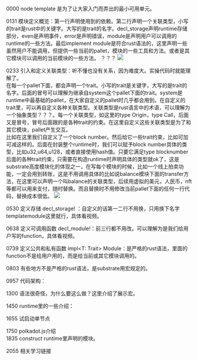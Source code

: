 0000 node template 是为了让大家入门而弄出的最小可用单元。

0131 模块定义概览：第一行声明使用到的依赖。第二行声明一个关联类型，小写的trait是rust中的关键字。大写的是trait的名字。decl_storage声明runtime存储部分，even是声明事件，error是声明错误，module是声明用户可以调用的runtime的一些方法。最后implement module是符合rust语法的，这里声明一些虽然用户不能调用，但提供一些当前的pallet，模块的一些工具和方法。或者是其它模块可以调用的当前模块的一些方法。 ？？？
![](https://github.com/playdog-io/ph/blob/main/QQ%E6%88%AA%E5%9B%BE20210628171840.png)

0233 引入和定义关联类型：听不懂也没有关系，因为难度大。实操代码时就能理解了。  
在每一个pallet下面，都会声明一个trait。小写的trait是关键字，大写的是trait的名字。后面的冒号可以理解为继承自system这个pallet下面的trait。system是runtime中最基础的pallet，在大家自定义的pallet时几乎都会用到。在自定义的trait里，可以再自定义各种关联类型。关联类型是rust语言中的术语，可以理解为一个抽象类型？？？。每一个关联类型，如这里的type Origin，type Call，后面又是冒号，冒号后面跟的是各种trait的约束。在这里自定义这些关联类型是为了和其它模块，pallet产生交互。  
比如在这里我们自定义了一个block number。然后给它一些trait约束，比如可加可减这样的。后面在封装整个runtime时，我们可以赋予block number具体的类型，比如u32,u64,u128，或者直接使用hash值。只要它满足type blocknumber后面的各种trait约束，只需要在构造runtime时声明具体的类型就ok了，这是substrate高度模块化的体现之一，在写每个模块的时候，比如一个线上拍卖功能，一定会用到转账，这是不用调用具体的比如说balance模块下面的transfer方法，在这里可以声明一个叫balance的关联类型，后续用虚拟的美元，人民币，nft等都可以用来支付，随时替换。而且替换时不用修改当前pallet下面的任何一行代码，替换成本很低。
![](https://github.com/playdog-io/ph/blob/main/QQ%E6%88%AA%E5%9B%BE20210629101153.png)

0530 定义存储 decl_storage! ：自定义的话第一二行不用换，只用换下名字templatemodule这里就行，具体看视频。

0638 定义可调用函数 decl_module!：前三行都不用改。可以理解为是我们给用户写的function，具体看视频。

0739 定义公共和私有函数 impl<T: Trait> Module<T>：是严格的rust语法，里面的function不是给用户用的，而是给当前或其它模块调用的。

0803 有些地方不是严格的rust语法，是substrate用宏规定的。

0957 代码架构：

1300 语法很奇怪，为什么要这么做？这里介绍了展示宏。

1450 runtime里的一些介绍：

1655 试启动单节点

1750 polkadot.js介绍  
1835 construct runtime里声明的模块。

2055 相关学习链接